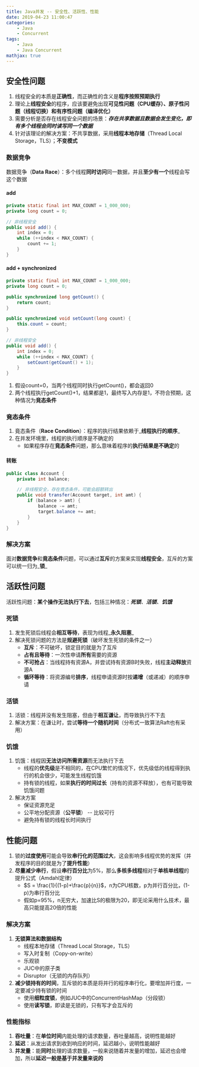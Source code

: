 ```yaml
---
title: Java并发 -- 安全性、活跃性、性能
date: 2019-04-23 11:00:47
categories:
    - Java
    - Concurrent
tags:
    - Java
    - Java Concurrent
mathjax: true
---
```


## 安全性问题
1. 线程安全的本质是**正确性**，而正确性的含义是**程序按照预期执行**
2. 理论上**线程安全**的程序，应该要避免出现**可见性问题（CPU缓存）、原子性问题（线程切换）和有序性问题（编译优化）**
3. 需要分析是否存在线程安全问题的场景：_**存在共享数据且数据会发生变化，即有多个线程会同时读写同一个数据**_
4. 针对该理论的解决方案：不共享数据，采用**线程本地存储**（Thread Local Storage，TLS）；**不变模式**

<!-- more -->

### 数据竞争
数据竞争（**Data Race**）：多个线程**同时访问**同一数据，并且**至少有一个**线程会写这个数据

#### add
```java
private static final int MAX_COUNT = 1_000_000;
private long count = 0;

// 非线程安全
public void add() {
    int index = 0;
    while (++index < MAX_COUNT) {
        count += 1;
    }
}
```

#### add + synchronized
```java
private static final int MAX_COUNT = 1_000_000;
private long count = 0;

public synchronized long getCount() {
    return count;
}

public synchronized void setCount(long count) {
    this.count = count;
}

// 非线程安全
public void add() {
    int index = 0;
    while (++index < MAX_COUNT) {
        setCount(getCount() + 1);
    }
}
```
1. 假设count=0，当两个线程同时执行getCount()，都会返回0
2. 两个线程执行getCount()+1，结果都是1，最终写入内存是1，不符合预期，这种情况为**竟态条件**

### 竟态条件
1. 竟态条件（**Race Condition**）：程序的执行结果依赖于_**线程执行的顺序**_
2. 在并发环境里，线程的执行顺序是不确定的
    - 如果程序存在**竟态条件**问题，那么意味着程序的**执行结果是不确定**的

#### 转账
```java
public class Account {
    private int balance;

    // 非线程安全，存在竟态条件，可能会超额转出
    public void transfer(Account target, int amt) {
        if (balance > amt) {
            balance -= amt;
            target.balance += amt;
        }
    }
}
```

### 解决方案
面对**数据竞争**和**竟态条件**问题，可以通过**互斥**的方案来实现**线程安全**，互斥的方案可以统一归为_**锁**_

## 活跃性问题
活跃性问题：**某个操作无法执行下去**，包括三种情况：_**死锁**、**活锁**、**饥饿**_

### 死锁
1. 发生死锁后线程会**相互等待**，表现为线程_**永久阻塞**_
2. 解决死锁问题的方法是**规避死锁**（破坏发生死锁的条件之一）
    - **互斥**：不可破坏，锁定目的就是为了互斥
    - **占有且等待**：一次性申请**所有**需要的资源
    - **不可抢占**：当线程持有资源A，并尝试持有资源B时失败，线程**主动释放**资源A
    - **循环等待**：将资源编号**排序**，线程申请资源时按**递增**（或递减）的顺序申请

### 活锁
1. 活锁：线程并没有发生阻塞，但由于**相互谦让**，而导致执行不下去
2. 解决方案：在谦让时，尝试**等待一个随机时间**（分布式一致算法Raft也有采用）

### 饥饿
1. 饥饿：线程因**无法访问所需资源**而无法执行下去
    - 线程的**优先级**是不相同的，在CPU繁忙的情况下，优先级低的线程得到执行的机会很少，可能发生线程饥饿
    - 持有锁的线程，如果**执行的时间过长**（持有的资源不释放），也有可能导致饥饿问题
2. 解决方案
    - 保证资源充足
    - 公平地分配资源（**公平锁**） -- 比较可行
    - 避免持有锁的线程长时间执行

## 性能问题
1. 锁的**过度使用**可能会导致**串行化的范围过大**，这会影响多线程优势的发挥（并发程序的目的就是为了**提升性能**）
2. **尽量减少串行**，假设**串行百分比**为5%，那么**多核多线程**相对于**单核单线程**的提升公式（Amdahl定律）
    - $S = \frac{1}{(1-p)+\frac{p}{n}}$，n为CPU核数，p为并行百分比，(1-p)为串行百分比
    - 假如p=95%，n无穷大，加速比S的极限为20，即无论采用什么技术，最高只能提高20倍的性能

### 解决方案
1. **无锁算法和数据结构**
    - 线程本地存储（Thread Local Storage，TLS）
    - 写入时复制（Copy-on-write）
    - 乐观锁
    - JUC中的原子类
    - Disruptor（无锁的内存队列）
2. **减少锁持有的时间**，互斥锁的本质是将并行的程序串行化，要增加并行度，一定要减少持有锁的时间
    - 使用**细粒度锁**，例如JUC中的ConcurrentHashMap（分段锁）
    - 使用**读写锁**，即读是无锁的，只有写才会互斥的

### 性能指标
1. **吞吐量**：在**单位时间**内能处理的请求数量，吞吐量越高，说明性能越好
2. **延迟**：从发出请求到收到响应的时间，延迟越小，说明性能越好
3. **并发量**：能**同时**处理的请求数量，一般来说随着并发量的增加，延迟也会增加，所以**延迟一般是基于并发量来说的**

<!-- indicate-the-source -->
